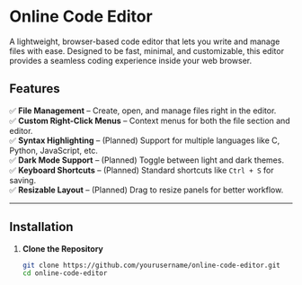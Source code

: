 # Online Code Editor

A lightweight, browser-based code editor that lets you write and manage files with ease. Designed to be fast, minimal, and customizable, this editor provides a seamless coding experience inside your web browser.

## Features

✅ **File Management** – Create, open, and manage files right in the editor.  
✅ **Custom Right-Click Menus** – Context menus for both the file section and editor.  
✅ **Syntax Highlighting** – (Planned) Support for multiple languages like C, Python, JavaScript, etc.  
✅ **Dark Mode Support** – (Planned) Toggle between light and dark themes.  
✅ **Keyboard Shortcuts** – (Planned) Standard shortcuts like `Ctrl + S` for saving.  
✅ **Resizable Layout** – (Planned) Drag to resize panels for better workflow.  

---

## Installation

1. **Clone the Repository**
   ```sh
   git clone https://github.com/yourusername/online-code-editor.git
   cd online-code-editor
